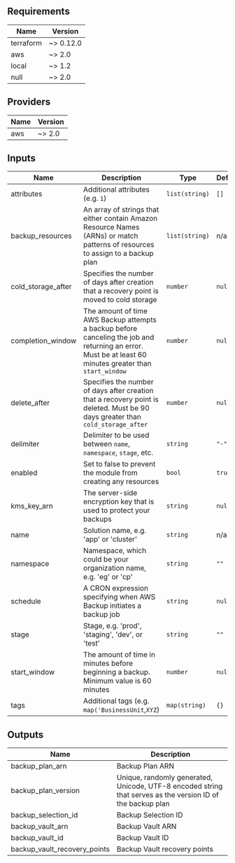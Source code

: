 ## Requirements

| Name | Version |
|------|---------|
| terraform | ~> 0.12.0 |
| aws | ~> 2.0 |
| local | ~> 1.2 |
| null | ~> 2.0 |

## Providers

| Name | Version |
|------|---------|
| aws | ~> 2.0 |

## Inputs

| Name | Description | Type | Default | Required |
|------|-------------|------|---------|:--------:|
| attributes | Additional attributes (e.g. `1`) | `list(string)` | `[]` | no |
| backup\_resources | An array of strings that either contain Amazon Resource Names (ARNs) or match patterns of resources to assign to a backup plan | `list(string)` | n/a | yes |
| cold\_storage\_after | Specifies the number of days after creation that a recovery point is moved to cold storage | `number` | `null` | no |
| completion\_window | The amount of time AWS Backup attempts a backup before canceling the job and returning an error. Must be at least 60 minutes greater than `start_window` | `number` | `null` | no |
| delete\_after | Specifies the number of days after creation that a recovery point is deleted. Must be 90 days greater than `cold_storage_after` | `number` | `null` | no |
| delimiter | Delimiter to be used between `name`, `namespace`, `stage`, etc. | `string` | `"-"` | no |
| enabled | Set to false to prevent the module from creating any resources | `bool` | `true` | no |
| kms\_key\_arn | The server-side encryption key that is used to protect your backups | `string` | `null` | no |
| name | Solution name, e.g. 'app' or 'cluster' | `string` | n/a | yes |
| namespace | Namespace, which could be your organization name, e.g. 'eg' or 'cp' | `string` | `""` | no |
| schedule | A CRON expression specifying when AWS Backup initiates a backup job | `string` | `null` | no |
| stage | Stage, e.g. 'prod', 'staging', 'dev', or 'test' | `string` | `""` | no |
| start\_window | The amount of time in minutes before beginning a backup. Minimum value is 60 minutes | `number` | `null` | no |
| tags | Additional tags (e.g. `map('BusinessUnit`,`XYZ`) | `map(string)` | `{}` | no |

## Outputs

| Name | Description |
|------|-------------|
| backup\_plan\_arn | Backup Plan ARN |
| backup\_plan\_version | Unique, randomly generated, Unicode, UTF-8 encoded string that serves as the version ID of the backup plan |
| backup\_selection\_id | Backup Selection ID |
| backup\_vault\_arn | Backup Vault ARN |
| backup\_vault\_id | Backup Vault ID |
| backup\_vault\_recovery\_points | Backup Vault recovery points |

